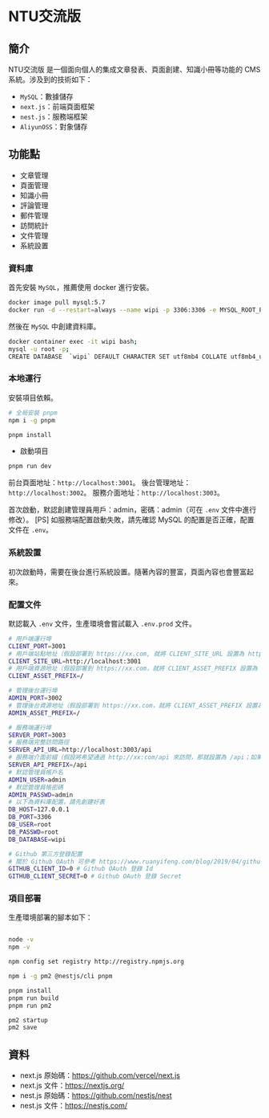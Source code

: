 # NTU交流版

## 簡介

NTU交流版 是一個面向個人的集成文章發表、頁面創建、知識小冊等功能的 CMS 系統。涉及到的技術如下：

- `MySQL`：數據儲存
- `next.js`：前端頁面框架
- `nest.js`：服務端框架
- `AliyunOSS`：對象儲存

## 功能點

- 文章管理
- 頁面管理
- 知識小冊
- 評論管理
- 郵件管理
- 訪問統計
- 文件管理
- 系統設置

### 資料庫

首先安裝 `MySQL`，推薦使用 docker 進行安裝。

```bash
docker image pull mysql:5.7
docker run -d --restart=always --name wipi -p 3306:3306 -e MYSQL_ROOT_PASSWORD=root mysql:5.7
```

然後在 `MySQL` 中創建資料庫。

```bash
docker container exec -it wipi bash;
mysql -u root -p;
CREATE DATABASE  `wipi` DEFAULT CHARACTER SET utf8mb4 COLLATE utf8mb4_unicode_ci;
```

### 本地運行

安裝項目依賴。

```bash
# 全局安裝 pnpm
npm i -g pnpm

pnpm install
```

- 啟動項目

```bash
pnpm run dev
```

前台頁面地址：`http://localhost:3001`。
後台管理地址：`http://localhost:3002`。
服務介面地址：`http://localhost:3003`。

首次啟動，默認創建管理員用戶：admin，密碼：admin（可在 `.env` 文件中進行修改）。
[PS] 如服務端配置啟動失敗，請先確認 MySQL 的配置是否正確，配置文件在 `.env`。

### 系統設置

初次啟動時，需要在後台進行系統設置。隨著內容的豐富，頁面內容也會豐富起來。

### 配置文件

默認載入 `.env` 文件，生產環境會嘗試載入 `.env.prod` 文件。

```bash
# 用戶端運行埠
CLIENT_PORT=3001
# 用戶端站點地址（假設部署到 https://xx.com, 就將 CLIENT_SITE_URL 設置為 https://xx.com）
CLIENT_SITE_URL=http://localhost:3001
# 用戶端資源地址（假設部署到 https://xx.com，就將 CLIENT_ASSET_PREFIX 設置為 https://xx.com，如果將資源上傳到 cdn ，那就改為 cdn 地址）
CLIENT_ASSET_PREFIX=/

# 管理後台運行埠
ADMIN_PORT=3002
# 管理後台資源地址（假設部署到 https://xx.com，就將 CLIENT_ASSET_PREFIX 設置為 https://xx.com，如果將資源上傳到 cdn ，那就改為 cdn 地址）
ADMIN_ASSET_PREFIX=/

# 服務端運行埠
SERVER_PORT=3003
# 服務端完整訪問路徑
SERVER_API_URL=http://localhost:3003/api
# 服務端介面前綴（假設將希望通過 http://xx:com/api 來訪問，那就設置為 /api；如果 http://xx:com，那就設置為 / ）
SERVER_API_PREFIX=/api
# 默認管理員帳戶名
ADMIN_USER=admin
# 默認管理員帳密碼
ADMIN_PASSWD=admin
# 以下為資料庫配置，請先創建好表
DB_HOST=127.0.0.1
DB_PORT=3306
DB_USER=root
DB_PASSWD=root
DB_DATABASE=wipi

# Github 第三方登錄配置
# 關於 Github OAuth 可參考 https://www.ruanyifeng.com/blog/2019/04/github-oauth.html
GITHUB_CLIENT_ID=0 # Github OAuth 登錄 Id
GITHUB_CLIENT_SECRET=0 # Github OAuth 登錄 Secret
```

### 項目部署

生產環境部署的腳本如下：

```bash

node -v
npm -v

npm config set registry http://registry.npmjs.org

npm i -g pm2 @nestjs/cli pnpm

pnpm install
pnpm run build
pnpm run pm2

pm2 startup
pm2 save
```

## 資料

- next.js 原始碼：https://github.com/vercel/next.js
- next.js 文件：https://nextjs.org/
- nest.js 原始碼：https://github.com/nestjs/nest
- nest.js 文件：https://nestjs.com/
